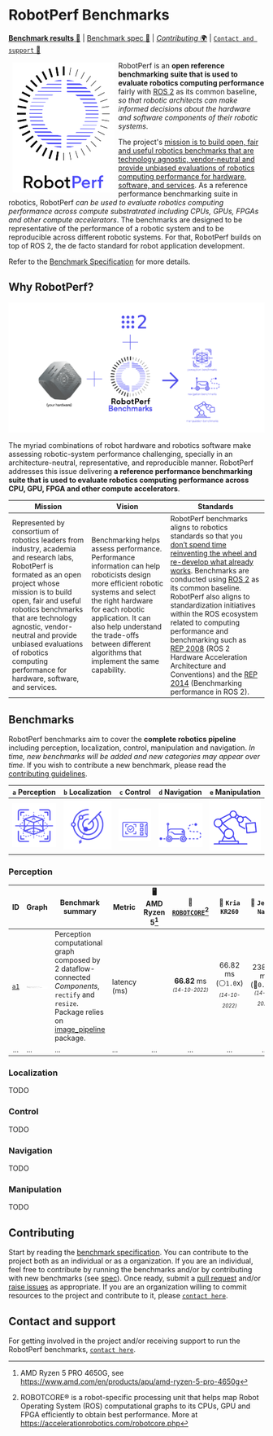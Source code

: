 # RobotPerf Benchmarks

[**Benchmark results** 🤖](#benchmarks) | [Benchmark spec 📖](benchmarks/README.md) | [*Contributing* 🌍](#contributing) | [`Contact and support` 📨](#contact-and-support)

<a href="https://accelerationrobotics.com/robotperf.php"><img src="imgs/ROBOTPerf.svg" align="left" hspace="8" vspace="2" width="200"></a>

RobotPerf is an **open reference benchmarking suite that is used to evaluate robotics computing performance** fairly with [ROS 2](https://accelerationrobotics.com/ros.php) as its common baseline, *so that robotic architects can make informed decisions about the hardware and software components of their robotic systems*. 

The project's <ins>mission is to build open, fair and useful robotics benchmarks that are technology agnostic, vendor-neutral and provide unbiased evaluations of robotics computing performance for hardware, software, and services</ins>.  As a reference performance benchmarking suite in robotics, RobotPerf *can be used to evaluate robotics computing performance across compute substratrated including CPUs, GPUs, FPGAs and other compute accelerators*. The benchmarks are designed to be representative of the performance of a robotic system and to be reproducible across different robotic systems. For that, RobotPerf builds on top of ROS 2, the de facto standard for robot application development.

Refer to the [Benchmark Specification](benchmarks/README.md) for more details.

## Why RobotPerf?

![RobotPerf arquitecture diagram](imgs/robotperf-diagram-ros2.png)

 The myriad combinations of robot hardware and robotics software make assessing robotic-system performance challenging, specially in an architecture-neutral, representative, and reproducible manner. RobotPerf addresses this issue delivering **a reference performance benchmarking suite that is used to evaluate robotics computing performance across CPU, GPU, FPGA and other compute accelerators**.

| Mission | Vision | Standards |
|---|---|----|
|  Represented by consortium of robotics leaders from industry, academia and research labs, RobotPerf is formated as an open project whose mission is to build open, fair and useful robotics benchmarks that are technology agnostic, vendor-neutral and provide unbiased evaluations of robotics computing performance for hardware, software, and services. |  Benchmarking helps assess performance. Performance information can help roboticists design more efficient robotic systems and select the right hardware for each robotic application. It can also help understand the trade-offs between different algorithms that implement the same capability. | RobotPerf benchmarks aligns to robotics standards so that you <ins>don’t spend time reinventing the wheel and re-develop what already works</ins>. Benchmarks are conducted using [ROS 2](https://accelerationrobotics.com/ros.php) as its common baseline. RobotPerf also aligns to standardization initiatives within the ROS ecosystem related to computing performance and benchmarking such as [REP 2008](https://github.com/ros-infrastructure/rep/pull/324) (ROS 2 Hardware Acceleration Architecture and Conventions) and the [REP 2014](https://github.com/ros-infrastructure/rep/pull/364) (Benchmarking performance in ROS 2).|

## Benchmarks

RobotPerf benchmarks aim to cover the **complete robotics pipeline** including perception, localization, control, manipulation and navigation. *In time, new benchmarks will be added and new categories may appear over time*. If you wish to contribute a new benchmark, please read the [contributing guidelines](#contributing).


| `a` Perception | `b` Localization | `c` Control | `d` Navigation | `e` Manipulation |
|:---:|:---:|:---:|:---:|:---:|
| [![perception benchmarks](imgs/icon-perception.png)](#perception) | [![localization benchmarks](imgs/icon-localization.png)](#localization) | [![control benchmarks](imgs/icon-control.png)](#control) | [![navigation benchmarks](imgs/icon-navigation.png)](#navigation) | [![manipulation benchmarks](imgs/icon-manipulation.png)](#manipulation) | 


### Perception

| ID | Graph | Benchmark summary | Metric | 🖥️ AMD Ryzen 5[^3] | 🤖[`ROBOTCORE`](https://accelerationrobotics.com/robotcore.php)[^4] | 🤖 `Kria KR260` | 🤖 `Jetson Nano` | 🤖 `Jetson AGX Xavier` |
|:---:|---|---|---|:---:|:---:|:---:|:---:|:---:|
| [`a1`](benchmarks/perception/a1_perception_2nodes) | [![](imgs/a1_perception_2nodes.svg)](imgs/a1_perception_2nodes.svg) | Perception computational graph composed by 2 dataflow-connected *Components*, `rectify` and `resize`. Package relies on [image_pipeline](https://github.com/ros-perception/image_pipeline) package. | latency (ms) |  | **66.82** ms <sub><sup><i>(14-10-2022)</i></sub></sup> |  66.82 ms (⚪`1.0`x)<sub><sup><i>(14-10-2022)</i></sub></sup> |  238.13 ms (🔻`0.38`x)<sub><sup><i>(14-10-2022)</i></sub></sup> | 106.34 ms (🔻`0.86`x)<sub><sup><i>(14-10-2022)</i></sub></sup> |
| ... | ... | ... | ... | ... | ... | ... | ... | ... |



### Localization
TODO
### Control
TODO
### Navigation
TODO
### Manipulation
TODO

## Contributing

Start by reading the [benchmark specification](benchmarks/README.md). You can contribute to the project both as an individual or as a organization. If you are an individual, feel free to contribute by running the benchmarks and/or by contributing with new benchmarks (see [spec](benchmarks/README.md)). Once ready, submit a [pull request](https://github.com/robotperf/benchmarks/pulls) and/or [raise issues](https://github.com/robotperf/benchmarks/issues) as appropriate. If you are an organization willing to commit resources to the project and contribute to it, please [`contact here`](mailto:contact@accelerationrobotics.com).

## Contact and support

For getting involved in the project and/or receiving support to run the RobotPerf benchmarks, [`contact here`](mailto:contact@accelerationrobotics.com).


[^1]: Quigley, M., Conley, K., Gerkey, B., Faust, J., Foote, T., Leibs, J., ... & Ng, A. Y. (2009, May). ROS: an open-source Robot Operating System. In ICRA workshop on open source software (Vol. 3, No. 3.2, p. 5).
[^2]: Macenski, S., Foote, T., Gerkey, B., Lalancette, C., & Woodall, W. (2022). Robot Operating System 2: Design, architecture, and uses in the wild. Science Robotics, 7(66), eabm6074.
[^3]: AMD Ryzen 5 PRO 4650G, see https://www.amd.com/en/products/apu/amd-ryzen-5-pro-4650g
[^4]: ROBOTCORE® is a robot-specific processing unit that helps map Robot Operating System (ROS) computational graphs to its CPUs, GPU and FPGA efficiently to obtain best performance. More at https://accelerationrobotics.com/robotcore.php